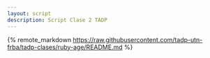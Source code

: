 ```yaml
---
layout: script
description: Script Clase 2 TADP
---
```


{% remote_markdown https://raw.githubusercontent.com/tadp-utn-frba/tadp-clases/ruby-age/README.md %}
